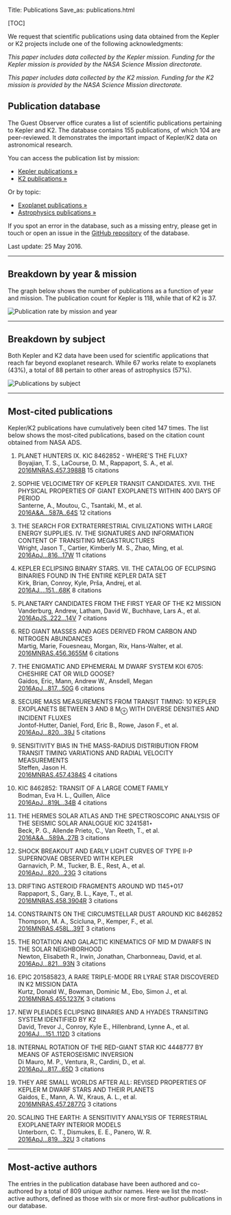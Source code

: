Title: Publications
Save_as: publications.html

[TOC]

We request that scientific publications using data obtained from the Kepler
or K2 projects include one of the following acknowledgments:

*This paper includes data collected by the Kepler mission. Funding for
the Kepler mission is provided by the NASA Science Mission
directorate.*

*This paper includes data collected by the K2 mission. Funding for
the K2 mission is provided by the NASA Science Mission
directorate.*

## Publication database

The Guest Observer office curates a list of scientific publications
pertaining to Kepler and K2.
The database contains 155 publications,
of which 104 are peer-reviewed.
It demonstrates the important impact of Kepler/K2 data
on astronomical research.

You can access the publication list by mission:

 * <a href="kpub-kepler.html">Kepler publications &raquo;</a>
 * <a href="kpub-k2.html">K2 publications &raquo;</a>

Or by topic:

 * <a href="kpub-exoplanets.html">Exoplanet publications &raquo;</a>
 * <a href="kpub-astrophysics.html">Astrophysics publications &raquo;</a>

If you spot an error in the database, such as a missing entry,
please get in touch or open an issue in the <a href="https://github.com/KeplerGO/kpub">GitHub repository</a> of the database.

Last update: 25 May 2016.

<hr/>

## Breakdown by year & mission

The graph below shows the number of publications as a function
of year and mission.
The publication count for Kepler is 118,
while that of K2 is 37.

![Publication rate by mission and year]({filename}/images/kpub/kpub-publication-rate.png)

<hr/>

## Breakdown by subject

Both Kepler and K2 data have been used for scientific applications
that reach far beyond exoplanet research.
While 67 works relate to exoplanets
(43%),
a total of 88
pertain to other areas of astrophysics
(57%).


![Publications by subject]({filename}/images/kpub/kpub-piechart.png)

<hr/>

## Most-cited publications

Kepler/K2 publications have cumulatively been cited
147 times.
The list below shows the most-cited publications,
based on the citation count obtained from NASA ADS.


1. PLANET HUNTERS IX. KIC 8462852 - WHERE'S THE FLUX?  
Boyajian, T. S., LaCourse, D. M., Rappaport, S. A., et al.    
[2016MNRAS.457.3988B](http://adsabs.harvard.edu/abs/2016MNRAS.457.3988B)
<span class="badge">15 citations</span>

2. SOPHIE VELOCIMETRY OF KEPLER TRANSIT CANDIDATES. XVII. THE PHYSICAL PROPERTIES OF GIANT EXOPLANETS WITHIN 400 DAYS OF PERIOD  
Santerne, A., Moutou, C., Tsantaki, M., et al.    
[2016A&A...587A..64S](http://adsabs.harvard.edu/abs/2016A&A...587A..64S)
<span class="badge">12 citations</span>

3. THE SEARCH FOR EXTRATERRESTRIAL CIVILIZATIONS WITH LARGE ENERGY SUPPLIES. IV. THE SIGNATURES AND INFORMATION CONTENT OF TRANSITING MEGASTRUCTURES  
Wright, Jason T., Cartier, Kimberly M. S., Zhao, Ming, et al.    
[2016ApJ...816...17W](http://adsabs.harvard.edu/abs/2016ApJ...816...17W)
<span class="badge">11 citations</span>

4. KEPLER ECLIPSING BINARY STARS. VII. THE CATALOG OF ECLIPSING BINARIES FOUND IN THE ENTIRE KEPLER DATA SET  
Kirk, Brian, Conroy, Kyle, Prša, Andrej, et al.    
[2016AJ....151...68K](http://adsabs.harvard.edu/abs/2016AJ....151...68K)
<span class="badge">8 citations</span>

5. PLANETARY CANDIDATES FROM THE FIRST YEAR OF THE K2 MISSION  
Vanderburg, Andrew, Latham, David W., Buchhave, Lars A., et al.    
[2016ApJS..222...14V](http://adsabs.harvard.edu/abs/2016ApJS..222...14V)
<span class="badge">7 citations</span>

6. RED GIANT MASSES AND AGES DERIVED FROM CARBON AND NITROGEN ABUNDANCES  
Martig, Marie, Fouesneau, Morgan, Rix, Hans-Walter, et al.    
[2016MNRAS.456.3655M](http://adsabs.harvard.edu/abs/2016MNRAS.456.3655M)
<span class="badge">6 citations</span>

7. THE ENIGMATIC AND EPHEMERAL M DWARF SYSTEM KOI 6705: CHESHIRE CAT OR WILD GOOSE?  
Gaidos, Eric, Mann, Andrew W., Ansdell, Megan    
[2016ApJ...817...50G](http://adsabs.harvard.edu/abs/2016ApJ...817...50G)
<span class="badge">6 citations</span>

8. SECURE MASS MEASUREMENTS FROM TRANSIT TIMING: 10 KEPLER EXOPLANETS BETWEEN 3 AND 8 M<SUB>⊕</SUB> WITH DIVERSE DENSITIES AND INCIDENT FLUXES  
Jontof-Hutter, Daniel, Ford, Eric B., Rowe, Jason F., et al.    
[2016ApJ...820...39J](http://adsabs.harvard.edu/abs/2016ApJ...820...39J)
<span class="badge">5 citations</span>

9. SENSITIVITY BIAS IN THE MASS-RADIUS DISTRIBUTION FROM TRANSIT TIMING VARIATIONS AND RADIAL VELOCITY MEASUREMENTS  
Steffen, Jason H.    
[2016MNRAS.457.4384S](http://adsabs.harvard.edu/abs/2016MNRAS.457.4384S)
<span class="badge">4 citations</span>

10. KIC 8462852: TRANSIT OF A LARGE COMET FAMILY  
Bodman, Eva H. L., Quillen, Alice    
[2016ApJ...819L..34B](http://adsabs.harvard.edu/abs/2016ApJ...819L..34B)
<span class="badge">4 citations</span>

11. THE HERMES SOLAR ATLAS AND THE SPECTROSCOPIC ANALYSIS OF THE SEISMIC SOLAR ANALOGUE KIC 3241581⋆  
Beck, P. G., Allende Prieto, C., Van Reeth, T., et al.    
[2016A&A...589A..27B](http://adsabs.harvard.edu/abs/2016A&A...589A..27B)
<span class="badge">3 citations</span>

12. SHOCK BREAKOUT AND EARLY LIGHT CURVES OF TYPE II-P SUPERNOVAE OBSERVED WITH KEPLER  
Garnavich, P. M., Tucker, B. E., Rest, A., et al.    
[2016ApJ...820...23G](http://adsabs.harvard.edu/abs/2016ApJ...820...23G)
<span class="badge">3 citations</span>

13. DRIFTING ASTEROID FRAGMENTS AROUND WD 1145+017  
Rappaport, S., Gary, B. L., Kaye, T., et al.    
[2016MNRAS.458.3904R](http://adsabs.harvard.edu/abs/2016MNRAS.458.3904R)
<span class="badge">3 citations</span>

14. CONSTRAINTS ON THE CIRCUMSTELLAR DUST AROUND KIC 8462852  
Thompson, M. A., Scicluna, P., Kemper, F., et al.    
[2016MNRAS.458L..39T](http://adsabs.harvard.edu/abs/2016MNRAS.458L..39T)
<span class="badge">3 citations</span>

15. THE ROTATION AND GALACTIC KINEMATICS OF MID M DWARFS IN THE SOLAR NEIGHBORHOOD  
Newton, Elisabeth R., Irwin, Jonathan, Charbonneau, David, et al.    
[2016ApJ...821...93N](http://adsabs.harvard.edu/abs/2016ApJ...821...93N)
<span class="badge">3 citations</span>

16. EPIC 201585823, A RARE TRIPLE-MODE RR LYRAE STAR DISCOVERED IN K2 MISSION DATA  
Kurtz, Donald W., Bowman, Dominic M., Ebo, Simon J., et al.    
[2016MNRAS.455.1237K](http://adsabs.harvard.edu/abs/2016MNRAS.455.1237K)
<span class="badge">3 citations</span>

17. NEW PLEIADES ECLIPSING BINARIES AND A HYADES TRANSITING SYSTEM IDENTIFIED BY K2  
David, Trevor J., Conroy, Kyle E., Hillenbrand, Lynne A., et al.    
[2016AJ....151..112D](http://adsabs.harvard.edu/abs/2016AJ....151..112D)
<span class="badge">3 citations</span>

18. INTERNAL ROTATION OF THE RED-GIANT STAR KIC 4448777 BY MEANS OF ASTEROSEISMIC INVERSION  
Di Mauro, M. P., Ventura, R., Cardini, D., et al.    
[2016ApJ...817...65D](http://adsabs.harvard.edu/abs/2016ApJ...817...65D)
<span class="badge">3 citations</span>

19. THEY ARE SMALL WORLDS AFTER ALL: REVISED PROPERTIES OF KEPLER M DWARF STARS AND THEIR PLANETS  
Gaidos, E., Mann, A. W., Kraus, A. L., et al.    
[2016MNRAS.457.2877G](http://adsabs.harvard.edu/abs/2016MNRAS.457.2877G)
<span class="badge">3 citations</span>

20. SCALING THE EARTH: A SENSITIVITY ANALYSIS OF TERRESTRIAL EXOPLANETARY INTERIOR MODELS  
Unterborn, C. T., Dismukes, E. E., Panero, W. R.    
[2016ApJ...819...32U](http://adsabs.harvard.edu/abs/2016ApJ...819...32U)
<span class="badge">3 citations</span>
<hr/>

<!-- 
## Most-read publications

The read count shown below is obtained from the ADS API
and indicates the number of times the article has been downloaded
within the last 90 days.

<hr/>

-->

## Most-active authors

The entries in the publication database have been authored and co-authored
by a total of 809 unique author names.
Here we list the most-active authors, defined as those with six or more first-author publications in our database.

